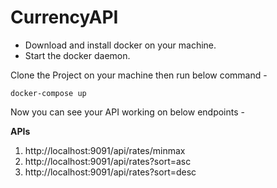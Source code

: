 # CurrencyAPI

- Download and install docker on your machine.
- Start the docker daemon.

Clone the Project on your machine then run below command - 
```
docker-compose up
```

Now you can see your API working on below endpoints -

**APIs**

1. http://localhost:9091/api/rates/minmax
2. http://localhost:9091/api/rates?sort=asc
3. http://localhost:9091/api/rates?sort=desc
